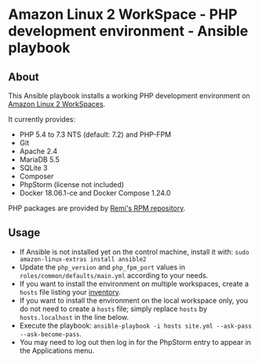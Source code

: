 # Amazon Linux 2 WorkSpace - PHP development environment - Ansible playbook

## About

This Ansible playbook installs a working PHP development environment on
[Amazon Linux 2 WorkSpaces](https://aws.amazon.com/workspaces/).

It currently provides:

* PHP 5.4 to 7.3 NTS (default: 7.2) and PHP-FPM
* Git
* Apache 2.4
* MariaDB 5.5
* SQLite 3
* Composer
* PhpStorm (license not included)
* Docker 18.06.1-ce and Docker Compose 1.24.0

PHP packages are provided by [Remi's RPM repository](https://rpms.remirepo.net/).

## Usage

* If Ansible is not installed yet on the control machine, install it with:
  `sudo amazon-linux-extras install ansible2`
* Update the `php_version` and `php_fpm_port` values in `roles/common/defaults/main.yml` according to your needs.
* If you want to install the environment on multiple workspaces, create a `hosts` file listing your [inventory](https://docs.ansible.com/ansible/latest/user_guide/intro_inventory.html).
* If you want to install the environment on the local workspace only, you do not need to create a `hosts` file; simply replace `hosts` by `hosts.localhost` in the line below.
* Execute the playbook: `ansible-playbook -i hosts site.yml --ask-pass --ask-become-pass`.
* You may need to log out then log in for the PhpStorm entry to appear in the Applications menu.
